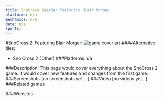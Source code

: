 ```yaml
---
title: SnoCross 2&#x3a; Featuring Blair Morgan
platforms: n/a
mechanics: n/a
date: n/a
sports: 
---
```

#SnoCross 2: Featuring Blair Morgan
![game cover art](//images.igdb.com/igdb/image/upload/t_cover_big/rxz4suymjycgtpfwghuy.jpg "Logo Title Text 1")
####Alternative tiles:
* Sno Cross 2 (Other)
###Platforms
n/a

###Description:
This page would cover everything about the SnoCross 2 game. It would cover new features and changes from the first game.
###Screenshots
[no screenshots yet ...]
###Video
[no videos yet...]
###Related games

###Websites

